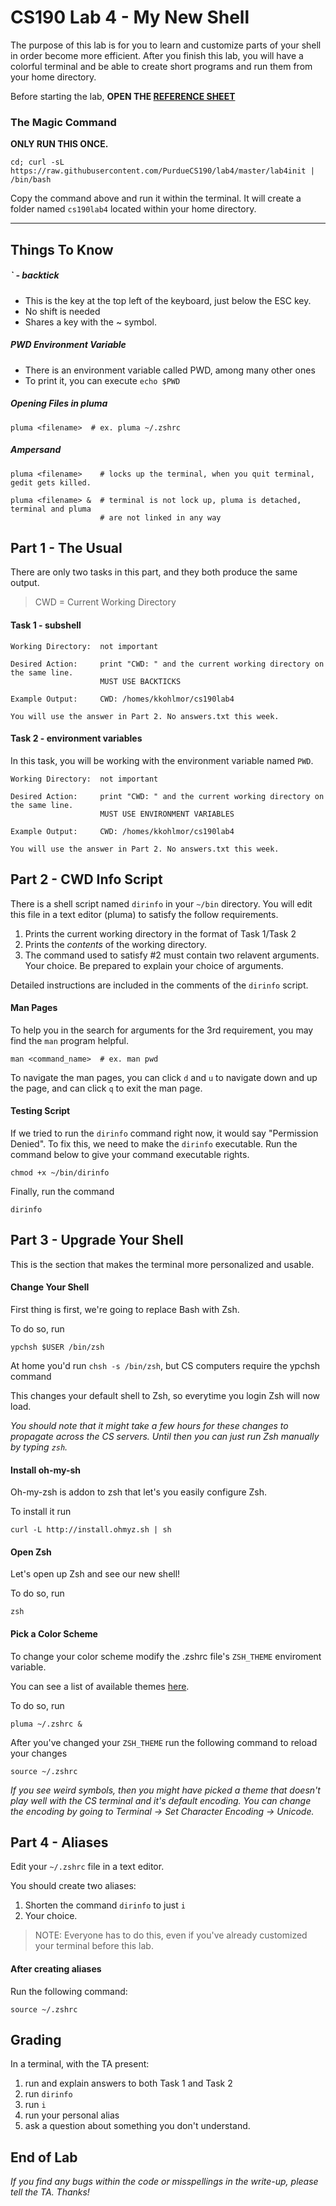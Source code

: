 # CS190 Lab 4 - My New Shell #

The purpose of this lab is for you to learn and customize parts of your shell in order become more efficient. After you finish this lab, you will have a colorful terminal and be able to create short programs and run them from your home directory.

Before starting the lab, **OPEN THE [REFERENCE SHEET](https://github.com/PurdueCS190/syllabus/blob/master/lecture03-your-environment.md)**

### The Magic Command ###

**ONLY RUN THIS ONCE.**

	cd; curl -sL https://raw.githubusercontent.com/PurdueCS190/lab4/master/lab4init | /bin/bash

Copy the command above and run it within the terminal. It will create a folder named `cs190lab4` located within your home directory. 

----

## Things To Know ##

##### \` - backtick #####

- This is the key at the top left of the keyboard, just below the ESC key. 
- No shift is needed
- Shares a key with the ~ symbol.

##### PWD Environment Variable #####

- There is an environment variable called PWD, among many other ones
- To print it, you can execute `echo $PWD`

##### Opening Files in pluma #####

    pluma <filename>  # ex. pluma ~/.zshrc

##### Ampersand #####

    pluma <filename>    # locks up the terminal, when you quit terminal, gedit gets killed.

    pluma <filename> &  # terminal is not lock up, pluma is detached, terminal and pluma
                        # are not linked in any way

## Part 1 - The Usual ##

There are only two tasks in this part, and they both produce the same output. 

> CWD = Current Working Directory

#### Task 1 - subshell ####

    Working Directory:  not important

    Desired Action:     print "CWD: " and the current working directory on the same line.
                        MUST USE BACKTICKS

    Example Output:     CWD: /homes/kkohlmor/cs190lab4

    You will use the answer in Part 2. No answers.txt this week.

#### Task 2 - environment variables ####

In this task, you will be working with the environment variable named `PWD`. 

    Working Directory:  not important

    Desired Action:     print "CWD: " and the current working directory on the same line.
                        MUST USE ENVIRONMENT VARIABLES

    Example Output:     CWD: /homes/kkohlmor/cs190lab4

    You will use the answer in Part 2. No answers.txt this week.


## Part 2 - CWD Info Script ##

There is a shell script named `dirinfo` in your `~/bin` directory. You will edit this file in a text editor (pluma) to satisfy the follow requirements. 

1. Prints the current working directory in the format of Task 1/Task 2
2. Prints the *contents* of the working directory.
3. The command used to satisfy #2 must contain two relavent arguments. Your choice. Be prepared to explain your choice of arguments.

Detailed instructions are included in the comments of the `dirinfo` script.

#### Man Pages ####

To help you in the search for arguments for the 3rd requirement, you may find the `man` program helpful.

    man <command_name>  # ex. man pwd

To navigate the man pages, you can click `d` and `u` to navigate down and up the page, and can click `q` to exit the man page.

#### Testing Script ####

If we tried to run the `dirinfo` command right now, it would say "Permission Denied". To fix this, we need to make the `dirinfo` executable. Run the command below to give your command executable rights.

    chmod +x ~/bin/dirinfo

Finally, run the command

    dirinfo

## Part 3 - Upgrade Your Shell ##

This is the section that makes the terminal more personalized and usable.

#### Change Your Shell ####

First thing is first, we're going to replace Bash with Zsh.

To do so, run

    ypchsh $USER /bin/zsh 

At home you'd run `chsh -s /bin/zsh`, but CS computers require the ypchsh command

This changes your default shell to Zsh, so everytime you login Zsh will now load.

*You should note that it might take a few hours for these changes to propagate across the CS servers. Until then you can just run Zsh manually by typing `zsh`.*

#### Install oh-my-sh ####

Oh-my-zsh is addon to zsh that let's you easily configure Zsh.

To install it run

    curl -L http://install.ohmyz.sh | sh

#### Open Zsh ####

Let's open up Zsh and see our new shell!

To do so, run

    zsh

#### Pick a Color Scheme ####

To change your color scheme modify the .zshrc file's `ZSH_THEME` enviroment variable.

You can see a list of available themes [here](https://github.com/robbyrussell/oh-my-zsh/wiki/themes).

To do so, run

    pluma ~/.zshrc &

After you've changed your `ZSH_THEME` run the following command to reload your changes

    source ~/.zshrc

*If you see weird symbols, then you might have picked a theme that doesn't play well with
the CS terminal and it's default encoding. You can change the encoding by going to
Terminal -> Set Character Encoding -> Unicode.*

## Part 4 - Aliases ##

Edit your `~/.zshrc` file in a text editor.

You should create two aliases:

1. Shorten the command `dirinfo` to just `i`
2. Your choice.

> NOTE: Everyone has to do this, even if you've already customized your terminal before this lab.

#### After creating aliases ####

Run the following command:

    source ~/.zshrc

## Grading ##

In a terminal, with the TA present:

1. run and explain answers to both Task 1 and Task 2
2. run `dirinfo`
3. run `i`
4. run your personal alias
5. ask a question about something you don't understand.


## End of Lab ##


*If you find any bugs within the code or misspellings in the write-up, please tell the TA. Thanks!*
